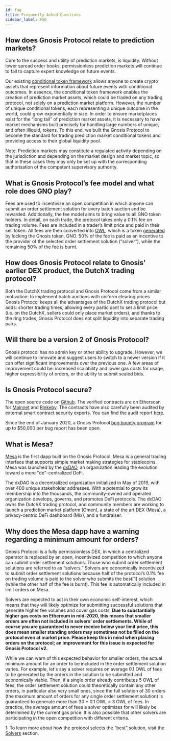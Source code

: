 ```yaml
---
id: faq
title: Frequently Asked Questions
sidebar_label: FAQ
---
```


## How does Gnosis Protocol relate to prediction markets?
Core to the success and utility of prediction markets, is liquidity. Without lower spread order books, permissionless prediction markets will continue to fail to capture expert knowledge on future events. 

Our existing [conditional token framework](https://docs.gnosis.io/conditionaltokens/) allows anyone to create crypto assets that represent information about future events with conditional outcomes. In essence, the conditional token framework enables the creation of prediction market assets, which could be traded on any trading protocol, not solely on a prediction market platform. However, the number of unique conditional tokens, each representing a unique outcome in the world, could grow exponentially in size. In order to ensure marketplaces exist for the “long tail” of prediction market assets, it is necessary to have market mechanisms built precisely for handling large numbers of unique, and often illiquid, tokens. To this end, we built the Gnosis Protocol to become the standard for trading prediction market conditional tokens and providing access to their global liquidity pool. 

Note: Prediction markets may constitute a regulated activity depending on the jurisdiction and depending on the market design and market topic, so that in these cases they may only be set up with the corresponding authorisation of the competent supervisory authority.


## What is Gnosis Protocol’s fee model and what role does GNO play?
Fees are used to incentivize an open competition in which anyone can submit an order settlement solution for every batch auction and be rewarded. Additionally, the fee model aims to bring value to all GNO token holders. In detail, on each trade, the protocol takes only a 0.1% fee on trading volume. Fees are included in a trader’s limit price and paid in their sell token. All fees are then converted into [OWL](https://blog.gnosis.pm/owl-token-use-cases-6094027ecb37), which is a token [generated](https://blog.gnosis.pm/owl-generation-2019-85be92d18552) by locking the Gnosis token, GNO. 50% of the fee is paid as an incentive to the provider of the selected order settlement solution (“solver”), while the remaining 50% of the fee is burnt. 


## How does Gnosis Protocol relate to Gnosis’ earlier DEX product, the DutchX trading protocol?
Both the DutchX trading protocol and Gnosis Protocol come from a similar motivation: to implement batch auctions with uniform clearing prices. Gnosis Protocol keeps all the advantages of the DutchX trading protocol but adds: shorter trading times, allowing every participant to set a limit price (i.e. on the DutchX, sellers could only place market orders), and thanks to the ring trades, Gnosis Protocol does not split liquidity into separate trading pairs.


## Will there be a version 2 of Gnosis Protocol?  
Gnosis protocol has no admin key or other ability to upgrade, However, we will continue to innovate and suggest users to switch to a newer version if it can offer significant improvements over the previous one. A few areas of improvement could be: increased scalability and lower gas costs for usage, higher expressibility of orders, or the ability to submit sealed bids.


## Is Gnosis Protocol secure?  
The open source code on [Github](https://github.com/gnosis/dex-contracts). The verified contracts are on Etherscan for [Mainnet](https://etherscan.io/address/0x6f400810b62df8e13fded51be75ff5393eaa841f) and [Rinkeby](https://rinkeby.etherscan.io/address/0xC576eA7bd102F7E476368a5E98FA455d1Ea34dE2). The contracts have also carefully been audited by external smart contract security experts. You can find the audit report [here](https://github.com/gnosis/dex-contracts/raw/master/Exchange_audit_report.pdf).

Since the end of January 2020, a Gnosis Protocol [bug bounty program](https://blog.gnosis.pm/2020-dex-bug-bounty-210f2b67a764) for up to $50,000 per bug report has been open.


## What is Mesa?  
[Mesa](https://mesa.eth.link/) is the first dapp built on the Gnosis Protocol. Mesa is a general trading interface that supports simple market making strategies for stablecoins. Mesa was launched by the [dxDAO](https://twitter.com/Dxdao_), an organization leading the evolution toward a more "de"-centralized DeFi.

The dxDAO is a decentralized organization initialized in May of 2019, with over 400 unique stakeholder addresses. With a potential to grow its membership into the thousands, the community-owned and operated organization develops, governs, and promotes DeFi protocols. The dxDAO owns the DutchX trading protocol, and community members are working to launch a prediction market platform (Omen), a state of the art DEX (Mesa), a privacy-centric DeFi dashboard (Mix), and a fundraiser. 

<a name="minimum-order"></a>
## Why does the Mesa dapp have a warning regarding a minimum amount for orders?  
Gnosis Protocol is a fully permissionless DEX, in which a centralized operator is replaced by an open, incentivized competition to which anyone can submit order settlement solutions. Those who submit order settlement solutions are referred to as “solvers.” Solvers are economically incentivized to submit order settlement solutions because half of the protocol’s 0.1% fee on trading volume is paid to the solver who submits the best[1] solution (while the other half of the fee is burnt). This fee is automatically included in limit orders on Mesa.

Solvers are expected to act in their own economic self-interest, which means that they will likely optimize for submitting successful solutions that generate higher fee volumes and cover gas costs. **Due to substantially higher gas costs on Ethereum in mid-2020, this means that smaller orders are often not included in solvers’ order settlements. While of course you are guaranteed to never receive below your limit price, this does mean smaller standing orders may sometimes not be filled on the protocol even at market price. Please keep this in mind when placing orders on the protocol; an improvement for this issue is expected for Gnosis Protocol v2.**

While we can warn of this expected behavior for smaller orders, the actual minimum amount for an order to be included in the order settlement solution varies. For example, let's say a solver requires on average 0.1 OWL of fees to be generated by the orders in the solution to be submitted and economically viable. Then, if a single order already contributes 5 OWL of fees, the order settlement solution could theoretically contain any other orders, in particular also very small ones, since the full solution of 30 orders (the maximum amount of orders for any single order settlement solution) is guaranteed to generate more than 30 * 0.1 OWL = 3 OWL of fees. In practice, the average amount of fees a solver optimizes for will likely be determined by the current gas price. It is also possible that other solvers are participating in the open competition with different criteria.

1: To learn more about how the protocol selects the “best” solution, visit the [Solvers](https://docs.gnosis.io/protocol/docs/introduction1/#solvers) section.
